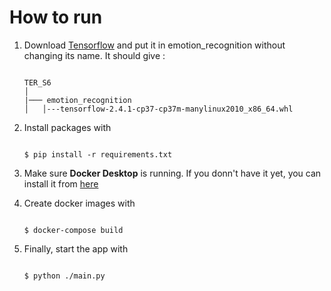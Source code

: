 How to run 
===============
1. Download [Tensorflow](https://files.pythonhosted.org/packages/70/dc/e8c5e7983866fa4ef3fd619faa35f660b95b01a2ab62b3884f038ccab542/tensorflow-2.4.1-cp37-cp37m-manylinux2010_x86_64.whl) and put it in emotion_recognition without changing its name. It should give :
    ```
    
    TER_S6
    │
    |─── emotion_recognition
    │   │---tensorflow-2.4.1-cp37-cp37m-manylinux2010_x86_64.whl

    ```
2. Install packages with 
    ```

    $ pip install -r requirements.txt

    ````
3. Make sure **Docker Desktop** is running. If you donn't have it yet, you can install it from <a href="https://docs.docker.com/get-docker/" target="_blank">here</a>

4. Create docker images with 
    ```

    $ docker-compose build

    ````
5. Finally, start the app with 
    ```

    $ python ./main.py

    ```





